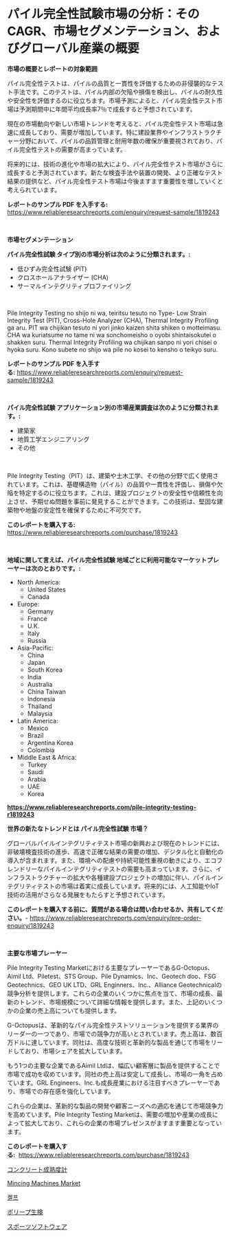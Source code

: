 <p><h1>パイル完全性試験市場の分析：そのCAGR、市場セグメンテーション、およびグローバル産業の概要</h1></p><p><strong>市場の概要とレポートの対象範囲</strong></p>
<p><p>パイル完全性テストは、パイルの品質と一貫性を評価するための非侵襲的なテスト手法です。このテストは、パイル内部の欠陥や損傷を検出し、パイルの耐久性や安全性を評価するのに役立ちます。市場予測によると、パイル完全性テスト市場は予測期間中に年間平均成長率7％で成長すると予想されています。</p><p>現在の市場動向や新しい市場トレンドを考えると、パイル完全性テスト市場は急速に成長しており、需要が増加しています。特に建設業界やインフラストラクチャー分野において、パイルの品質管理と耐用年数の確保が重要視されており、パイル完全性テストの需要が高まっています。</p><p>将来的には、技術の進化や市場の拡大により、パイル完全性テスト市場がさらに成長すると予測されています。新たな検査手法や装置の開発、より正確なテスト結果の提供など、パイル完全性テスト市場は今後ますます重要性を増していくと考えられています。</p></p>
<p><strong>レポートのサンプル PDF を入手する:</strong> <a href="https://www.reliableresearchreports.com/enquiry/request-sample/1819243">https://www.reliableresearchreports.com/enquiry/request-sample/1819243</a></p>
<p>&nbsp;</p>
<p><strong>市場セグメンテーション</strong></p>
<p><strong>パイル完全性試験 タイプ別の市場分析は次のように分類されます。:</strong></p>
<p><ul><li>低ひずみ完全性試験 (PIT)</li><li>クロスホールアナライザー (CHA)</li><li>サーマルインテグリティプロファイリング</li></ul></p>
<p>&nbsp;</p>
<p><p>Pile Integrity Testing no shijo ni wa, teiritsu tesuto no Type- Low Strain Integrity Test (PIT), Cross-Hole Analyzer (CHA), Thermal Integrity Profiling ga aru. PIT wa chijikan tesuto ni yori jinko kaizen shita shiken o motteimasu. CHA wa kuriatsume no tame ni wa sonchomeisho o oyobi shintaisokutei o shakken suru. Thermal Integrity Profiling wa chijikan sanpo ni yori chisei o hyoka suru. Kono subete no shijo wa pile no kosei to kensho o teikyo suru.</p></p>
<p><strong>レポートのサンプル PDF を入手する:</strong>&nbsp;<a href="https://www.reliableresearchreports.com/enquiry/request-sample/1819243">https://www.reliableresearchreports.com/enquiry/request-sample/1819243</a></p>
<p>&nbsp;</p>
<p><strong> パイル完全性試験 アプリケーション別の市場産業調査は次のように分類されます。:</strong></p>
<p><ul><li>建築家</li><li>地質工学エンジニアリング</li><li>その他</li></ul></p>
<p>&nbsp;</p>
<p><p>Pile Integrity Testing（PIT）は、建築や土木工学、その他の分野で広く使用されています。これは、基礎構造物（パイル）の品質や一貫性を評価し、損傷や欠陥を特定するのに役立ちます。これは、建設プロジェクトの安全性や信頼性を向上させ、予期せぬ問題を事前に発見することができます。この技術は、堅固な建築物や地盤の安定性を確保するために不可欠です。</p></p>
<p><strong>このレポートを購入する:</strong>&nbsp; <a href="https://www.reliableresearchreports.com/purchase/1819243">https://www.reliableresearchreports.com/purchase/1819243</a></p>
<p>&nbsp;</p>
<p><strong>地域に関して言えば、パイル完全性試験 地域ごとに利用可能なマーケットプレーヤーは次のとおりです。:</strong></p>
<p><ul>
    <li>
        North America:
        <ul>
            <li>United States</li>
            <li>Canada</li>
        </ul>
    </li>
    <li>
        Europe:
        <ul>
            <li>Germany</li>
            <li>France</li>
            <li>U.K.</li>
            <li>Italy</li>
            <li>Russia</li>
        </ul>
    </li>
    <li>
        Asia-Pacific:
        <ul>
            <li>China</li>
            <li>Japan</li>
            <li>South Korea</li>
            <li>India</li>
            <li>Australia</li>
            <li>China Taiwan</li>
            <li>Indonesia</li>
            <li>Thailand</li>
            <li>Malaysia</li>
        </ul>
    </li>
    <li>
        Latin America:
        <ul>
            <li>Mexico</li>
            <li>Brazil</li>
            <li>Argentina Korea</li>
            <li>Colombia</li>
        </ul>
    </li>
    <li>
        Middle East & Africa:
        <ul>
            <li>Turkey</li>
            <li>Saudi</li>
            <li>Arabia</li>
            <li>UAE</li>
            <li>Korea</li>
        </ul>
    </li>
    </ul></p>
<p><strong><a href="https://www.reliableresearchreports.com/pile-integrity-testing-r1819243">https://www.reliableresearchreports.com/pile-integrity-testing-r1819243</a></strong>&nbsp;</p>
<p><strong>世界の新たなトレンドとは パイル完全性試験 市場？</strong></p>
<p><p>グローバルパイルインテグリティテスト市場の新興および現在のトレンドには、非破壊検査技術の進歩、高速で正確な結果の需要の増加、デジタル化と自動化の導入が含まれます。また、環境への配慮や持続可能性重視の動きにより、エコフレンドリーなパイルインテグリティテストの需要も高まっています。さらに、インフラストラクチャーの拡大や各種建設プロジェクトの増加に伴い、パイルインテグリティテストの市場は着実に成長しています。将来的には、人工知能やIoT技術の活用がさらなる発展をもたらすと予想されています。</p></p>
<p><strong>このレポートを購入する前に、質問がある場合は問い合わせるか、共有してください。</strong>- <a href="https://www.reliableresearchreports.com/enquiry/pre-order-enquiry/1819243">https://www.reliableresearchreports.com/enquiry/pre-order-enquiry/1819243</a></p>
<p>&nbsp;</p>
<p><strong>主要な市場プレーヤー</strong></p>
<p><p>Pile Integrity Testing Marketにおける主要なプレーヤーであるG-Octopus、Aimil Ltd、Piletest、STS Group、Pile Dynamics、Inc、Geotech doo、FSG Geotechnics、GEO UK LTD、GRL Enginners、Inc.、Alliance Geotechnicalの競争分析を提供します。これらの企業のいくつかに焦点を当て、市場の成長、最新のトレンド、市場規模について詳細な情報を提供します。また、上記のいくつかの企業の売上高についても提供します。</p><p>G-Octopusは、革新的なパイル完全性テストソリューションを提供する業界のリーダーの一つであり、市場での競争力が高いとされています。売上高は、数百万ドルに達しています。同社は、高度な技術と革新的な製品を通じて市場をリードしており、市場シェアを拡大しています。</p><p>もう1つの主要な企業であるAimil Ltdは、幅広い顧客層に製品を提供することで市場で成功を収めています。同社の売上高は安定して成長し、市場の一角を占めています。GRL Engineers、Inc.も成長産業における注目すべきプレーヤーであり、市場での存在感を強化しています。</p><p>これらの企業は、革新的な製品の開発や顧客ニーズへの適応を通じて市場競争力を高めています。Pile Integrity Testing Marketは、需要の増加や産業の成長によって拡大しており、これらの企業の市場プレゼンスがますます重要となっています。</p></p>
<p><strong>このレポートを購入する:</strong>&nbsp;&nbsp;<a href="https://www.reliableresearchreports.com/purchase/1819243">https://www.reliableresearchreports.com/purchase/1819243</a></p>
<p><p><a href="https://github.com/KaydenJohns1964/Market-Research-Report-List-1/blob/main/826672329580.md">コンクリート成熟度計</a></p><p><a href="https://github.com/mancsybtousav/Market-Research-Report-List-2/blob/main/mincing-machines-market.md">Mincing Machines Market</a></p><p><a href="https://medium.com/@desmondmraz12023/%EC%BC%88%ED%94%84-%EC%8B%9C%EC%9E%A5-%EB%B6%84%EC%84%9D-%EC%97%B0%ED%8F%89%EA%B7%A0-%EC%84%B1%EC%9E%A5%EC%9C%A8-cagr-%EC%8B%9C%EC%9E%A5-%EC%84%B8%EB%B6%84%ED%99%94-%EB%B0%8F-%EA%B8%80%EB%A1%9C%EB%B2%8C-%EC%82%B0%EC%97%85-%EA%B0%9C%EC%9A%94-569593270f0e">켈프</a></p><p><a href="https://medium.com/@camilcosta76856/%E3%83%9D%E3%83%AA%E3%83%BC%E3%83%97%E7%94%9F%E6%A4%9C%E5%B8%82%E5%A0%B4-%E5%B8%82%E5%A0%B4%E6%88%90%E9%95%B7%E7%8E%87-%E5%B8%82%E5%A0%B4%E3%83%88%E3%83%AC%E3%83%B3%E3%83%89-%E6%88%90%E9%95%B7%E6%88%A6%E7%95%A5%E3%81%AB%E9%96%A2%E3%81%99%E3%82%8B%E6%B4%9E%E5%AF%9F-80c2211eff11">ポリープ生検</a></p><p><a href="https://medium.com/@rockcod61/%E3%82%B9%E3%83%9D%E3%83%BC%E3%83%84%E3%82%BD%E3%83%95%E3%83%88%E3%82%A6%E3%82%A7%E3%82%A2%E5%B8%82%E5%A0%B4%E3%81%AE%E8%A6%8F%E6%A8%A1%E3%81%A8%E5%B8%82%E5%A0%B4%E5%8B%95%E5%90%91-%E5%AE%8C%E5%85%A8%E3%81%AA%E6%A5%AD%E7%95%8C%E6%A6%82%E8%A6%81-2024%E5%B9%B4%E3%81%8B%E3%82%892031%E5%B9%B4%E3%81%BE%E3%81%A7-2ed24e5a1bad">スポーツソフトウェア</a></p></p>